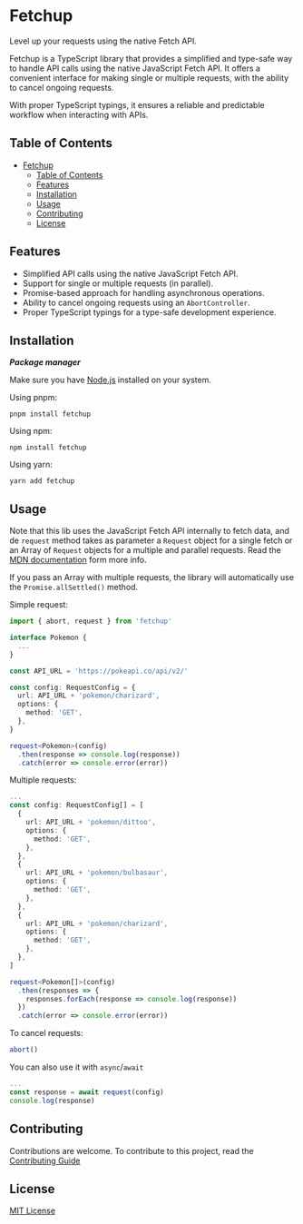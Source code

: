 # Fetchup

Level up your requests using the native Fetch API.

Fetchup is a TypeScript library that provides a simplified and type-safe way to handle API
calls using the native JavaScript Fetch API. It offers a convenient interface for making single
or multiple requests, with the ability to cancel ongoing requests.

With proper TypeScript typings, it ensures a reliable and predictable workflow when interacting
with APIs.


## Table of Contents

- [Fetchup](#fetchup)
  - [Table of Contents](#table-of-contents)
  - [Features](#features)
  - [Installation](#installation)
  - [Usage](#usage)
  - [Contributing](#contributing)
  - [License](#license)

## Features

- Simplified API calls using the native JavaScript Fetch API.
- Support for single or multiple requests (in parallel).
- Promise-based approach for handling asynchronous operations.
- Ability to cancel ongoing requests using an `AbortController`.
- Proper TypeScript typings for a type-safe development experience.

## Installation

***Package manager***

Make sure you have [Node.js](https://nodejs.org) installed on your system.

Using pnpm:

```shell
pnpm install fetchup
```

Using npm:

```shell
npm install fetchup
```

Using yarn:

```shell
yarn add fetchup
```

## Usage

Note that this lib uses the JavaScript Fetch API internally to fetch data, and de `request`
method takes as parameter a `Request` object for a single fetch or an Array of `Request` objects
for a multiple and parallel requests. Read the [MDN documentation](https://developer.mozilla.org/en-US/docs/Web/API/Request)
form more info.

If you pass an Array with multiple requests, the library will automatically use the `Promise.allSettled()`
method.

Simple request:

```ts
import { abort, request } from 'fetchup'

interface Pokemon {
  ...
}

const API_URL = 'https://pokeapi.co/api/v2/'

const config: RequestConfig = {
  url: API_URL + 'pokemon/charizard',
  options: {
    method: 'GET',
  },
}

request<Pokemon>(config)
  .then(response => console.log(response))
  .catch(error => console.error(error))
```

Multiple requests:

```ts
...
const config: RequestConfig[] = [
  {
    url: API_URL + 'pokemon/dittoo',
    options: {
      method: 'GET',
    },
  },
  {
    url: API_URL + 'pokemon/bulbasaur',
    options: {
      method: 'GET',
    },
  },
  {
    url: API_URL + 'pokemon/charizard',
    options: {
      method: 'GET',
    },
  },
]

request<Pokemon[]>(config)
  .then(responses => {
    responses.forEach(response => console.log(response))
  })
  .catch(error => console.error(error))
```

To cancel requests:

```ts
abort()
```

You can also use it with `async`/`await`

```ts
...
const response = await request(config)
console.log(response)
```

## Contributing

Contributions are welcome. To contribute to this project, read the [Contributing Guide](./CONTRIBUTING.md)

## License
[MIT License](./LICENSE)
